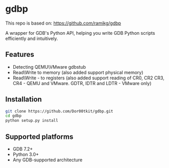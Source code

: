# gdbp
This repo is based on:
https://github.com/ramikg/gdbp

A wrapper for GDB's Python API, helping you write GDB Python scripts efficiently and intuitively.

## Features
* Detecting QEMU\VMware gdbstub
* Read\Write to memory (also added support physical memory)
* Read\Write - to registers (also added support reading of CR0, CR2 CR3, CR4 - QEMU and VMware. GDTR, IDTR and LDTR -  VMware only)

## Installation
```sh
git clone https://github.com/Dor00tkit/gdbp.git
cd gdbp
python setup.py install
```

## Supported platforms
- GDB 7.2+
- Python 3.0+
- Any GDB-supported architecture
